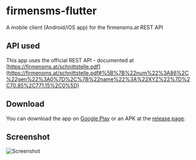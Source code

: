 # firmensms-flutter
A mobile client (Android/iOS app) for the firmensms.at REST API

## API used
This app uses the official REST API - documented at [https://firmensms.at/schnittstelle.pdf](https://firmensms.at/schnittstelle.pdf#%5B%7B%22num%22%3A86%2C%22gen%22%3A0%7D%2C%7B%22name%22%3A%22XYZ%22%7D%2C70.85%2C771.15%2C0%5D)

## Download
You can download the app on [Google Play](https://play.google.com/store/apps/details?id=at.mwllgr.firmensms) or an APK at the [release page](https://github.com/mwllgr/firmensms-flutter/releases).

## Screenshot
![Screenshot](https://user-images.githubusercontent.com/25794895/148666677-a6e49cc1-a59a-4f5c-a95c-937fe1a28d6e.png)
